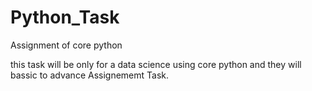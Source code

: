# Python_Task
Assignment of core python

this task will be only for a data science using core python and they will bassic to  advance Assignememt Task.

